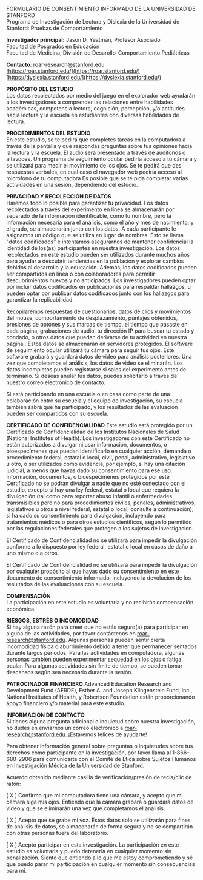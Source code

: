 FORMULARIO DE CONSENTIMIENTO INFORMADO DE LA UNIVERSIDAD DE STANFORD  
Programa de Investigación de Lectura y Dislexia de la Universidad de Stanford: Pruebas de Comportamiento

**Investigador principal:** Jason D. Yeatman, Profesor Asociado  
 Facultad de Posgrados en Educación  
 Facultad de Medicina, División de Desarollo-Comportamiento Pediátricas 

**Contacto**: 	[roar-research@stanford.edu](mailto:roar-research@stanford.edu)  
		[https://roar.stanford.edu/](https://roar.stanford.edu/)  
		[https://dyslexia.stanford.edu/](https://dyslexia.stanford.edu/) 

**PROPÓSITO DEL ESTUDIO**  
Los datos recolectados por medio del juego en el explorador web ayudarán a los investigadores a comprender las relaciones entre habilidades académicas, competencia lectora, cognición, percepción, y/o actitudes hacia lectura y la escuela en estudiantes con diversas habilidades de lectura.

**PROCEDIMIENTOS DEL ESTUDIO**  
En este estudio, se te pedirá que  completes tareas en la computadora a través de la pantalla  y que respondas preguntas sobre tus opiniones hacia la lectura y la escuela. El audio será presentado a través de audífonos o altavoces. Un programa de seguimiento ocular pediría acceso a tu cámara y se utilizará para medir el movimiento de los ojos. Se te pedirá que des respuestas verbales, en cual caso el navegador web pediría acceso al micrófono de tu computadora Es posible que se te pida completar varias actividades en una sesión, dependiendo del estudio.

**PRIVACIDAD Y RECOLECCIÓN DE DATOS**   
Haremos todo lo posible para garantizar tu privacidad. Los datos recolectados a través del experimento en línea se almacenarán por separado de la información identificable, como tu nombre, pero la información necesaria para el análisis, como el año y mes de nacimiento, y el grado, se almacenarán junto con los datos. A cada participante le asignamos un código que se utiliza en lugar de nombres. Esto se llama "datos codificados" e intentamos asegurarnos de mantener confidencial la identidad de los(as) participantes en nuestra investigación. Los datos recolectados en este estudio pueden ser utilizados durante muchos años para ayudar a descubrir tendencias en la población y explorar cambios debidos al desarrollo y la educación. Además, los datos codificados pueden ser compartidos en línea o con colaboradores para permitir descubrimientos nuevos y no anticipados. Los investigadores pueden optar por incluir datos codificados en publicaciones para respaldar hallazgos, u pueden optar por publicar datos codificados junto con los hallazgos para garantizar la replicabilidad.

Recopilaremos respuestas de cuestionarios,  datos de clics y movimientos del mouse,  comportamiento de desplazamiento,  puntajes obtenidos,  presiones de botones y sus marcas de tiempo,  el tiempo que pasaste en cada página,  grabaciones de audio, tu dirección IP para buscar tu estado y condado,  o otros datos que puedan derivarse de tu actividad en nuestra página . Estos datos se almacenarán en servidores protegidos. El software de seguimiento ocular utilizará tu cámara para seguir tus ojos. Este software grabará y guardará datos de video para análisis posteriores. Una vez que completamos el análisis, los datos de video se eliminarán. Los datos incompletos pueden registrarse si sales del experimento antes de terminarlo. Si deseas anular tus datos, puedes solicitarlo a través de nuestro correo electrónico de contacto.

Si está participando en una escuela o en casa como parte de una colaboración entre su escuela y el equipo de investigación, su escuela también sabrá que ha participado, y los resultados de las evaluación pueden ser compartidos con su escuela.

**CERTIFICADO DE CONFIDENCIALIDAD** 
Este estudio está protegido por un Certificado de Confidencialidad de los Institutos Nacionales de Salud (National Institutes of Health). Los investigadores con este Certificado no están autorizados a divulgar ni usar información, documentos, o bioespecímenes que puedan identificarlo en cualquier acción, demanda o procedimiento federal, estatal o local, civil, penal, administrativo, legislativo u otro, o ser utilizados como evidencia, por ejemplo, si hay una citación judicial, a menos que hayas dado su consentimiento para ese uso. Información, documentos, o bioespecímenes protegidos por este Certificado no se podran divulgar a nadie que no esté conectado con el estudio, excepto si hay una ley federal, estatal o local que requiera la divulgación (tal como para reportar abuso infantil o enfermedades transmisibles pero no para procedimientos civiles, penales, administrativos, legislativos u otros a nivel federal, estatal o local; consulte a continuación); si ha dado su consentimiento para divulgación, incluyendo para tratamientos médicos o para otros estudios científicos, según lo permitido por las regulaciones federales que protegen a los sujetos de investigacion. 

El Certificado de Confidencialidad no se utilizará para impedir la divulgación conforme a lo dispuesto por ley federal, estatal o local en casos de daño a uno mismo o a otros.

El Certificado de Confidencialidad no se utilizará para impedir la divulgación por cualquier propósito al que hayas dado su consentimiento en este documento de consentimiento informado, incluyendo la devolución de los resultados de las evaluaciones con su escuela.

**COMPENSACIÓN**  
La participación en este estudio es voluntaria y no recibirás compensación económica.

**RIESGOS, ESTRÉS O INCOMODIDAD**  
Si hay alguna razón para creer que no estás seguro(a) para participar en alguna de las actividades, por favor contáctenos en roar-research@stanford.edu. Algunas personas pueden sentir cierta incomodidad física o aburrimiento debido a tener que permanecer sentados durante largos períodos. Para las actividades en computadora, algunas personas también pueden experimentar sequedad en los ojos o fatiga ocular. Para algunas actividades sin límite de tiempo, se pueden tomar descansos según sea necesario durante la sesión.

**PATROCINADOR FINANCIERO**
Advanced Education Research and Development Fund (AERDF), Esther A. and Joseph Klingenstein Fund, Inc., National Institutes of Health, y Robertson Foundation están proporcionando apoyo financiero y/o material para este estudio.

**INFORMACIÓN DE CONTACTO**  
Si tienes alguna pregunta adicional o inquietud sobre nuestra investigación, no dudes en enviarnos un correo electrónico a [roar-research@stanford.edu](mailto:roar-research@stanford.edu). ¡Estaremos felices de ayudarte\!

Para obtener información general sobre preguntas o inquietudes sobre tus derechos como participante en la investigación, por favor llama al 1-866-680-2906 para comunicarte con el Comité de Ética sobre Sujetos Humanos en Investigación Médica de la Universidad de Stanford.

Acuerdo obtenido mediante casilla de verificación/presión de tecla/clic de ratón:

\[ X \] Confirmo que mi computadora tiene una cámara, y acepto que mi cámara siga mis ojos. Entiendo que la cámara grabará o guardará datos de video y que se eliminarán una vez que completamos el análisis.

\[ X \] Acepto que se grabe mi voz. Estos datos solo se utilizarán para fines de análisis de datos, se almacenarán de forma segura y no se compartirán con otras personas fuera del laboratorio.

\[ X \] Acepto participar en esta investigación. La participación en este estudio es voluntaria y puedo detenerla en cualquier momento sin penalización. Siento que entiendo a lo que me estoy comprometiendo y sé que puedo parar mi participación en cualquier momento  sin consecuencias para mí.

